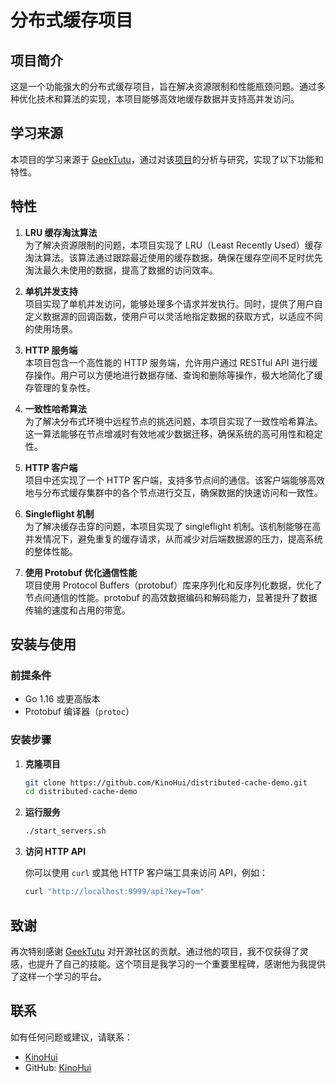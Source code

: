 # 分布式缓存项目

## 项目简介

这是一个功能强大的分布式缓存项目，旨在解决资源限制和性能瓶颈问题。通过多种优化技术和算法的实现，本项目能够高效地缓存数据并支持高并发访问。
## 学习来源

本项目的学习来源于 [GeekTutu](https://github.com/geektutu)，通过对该[项目](https://github.com/geektutu/7days-golang/tree/master/gee-cache)的分析与研究，实现了以下功能和特性。

## 特性

1. **LRU 缓存淘汰算法**  
   为了解决资源限制的问题，本项目实现了 LRU（Least Recently Used）缓存淘汰算法。该算法通过跟踪最近使用的缓存数据，确保在缓存空间不足时优先淘汰最久未使用的数据，提高了数据的访问效率。

2. **单机并发支持**  
   项目实现了单机并发访问，能够处理多个请求并发执行。同时，提供了用户自定义数据源的回调函数，使用户可以灵活地指定数据的获取方式，以适应不同的使用场景。

3. **HTTP 服务端**  
   本项目包含一个高性能的 HTTP 服务端，允许用户通过 RESTful API 进行缓存操作。用户可以方便地进行数据存储、查询和删除等操作，极大地简化了缓存管理的复杂性。

4. **一致性哈希算法**  
   为了解决分布式环境中远程节点的挑选问题，本项目实现了一致性哈希算法。这一算法能够在节点增减时有效地减少数据迁移，确保系统的高可用性和稳定性。

5. **HTTP 客户端**  
   项目中还实现了一个 HTTP 客户端，支持多节点间的通信。该客户端能够高效地与分布式缓存集群中的各个节点进行交互，确保数据的快速访问和一致性。

6. **Singleflight 机制**  
   为了解决缓存击穿的问题，本项目实现了 singleflight 机制。该机制能够在高并发情况下，避免重复的缓存请求，从而减少对后端数据源的压力，提高系统的整体性能。

7. **使用 Protobuf 优化通信性能**  
   项目使用 Protocol Buffers（protobuf）库来序列化和反序列化数据，优化了节点间通信的性能。protobuf 的高效数据编码和解码能力，显著提升了数据传输的速度和占用的带宽。

## 安装与使用

### 前提条件

- Go 1.16 或更高版本
- Protobuf 编译器（`protoc`）

### 安装步骤

1. **克隆项目**

   ```bash
   git clone https://github.com/KinoHui/distributed-cache-demo.git
   cd distributed-cache-demo
   ```

2. **运行服务**

   ```bash
   ./start_servers.sh
   ```

3. **访问 HTTP API**

   你可以使用 `curl` 或其他 HTTP 客户端工具来访问 API，例如：

   ```bash
   curl "http://localhost:9999/api?key=Tom" 
   ```

## 致谢

再次特别感谢 [GeekTutu](https://github.com/geektutu) 对开源社区的贡献。通过他的项目，我不仅获得了灵感，也提升了自己的技能。这个项目是我学习的一个重要里程碑，感谢他为我提供了这样一个学习的平台。


## 联系

如有任何问题或建议，请联系：

- [KinoHui](mailto:568000273@qq.com)
- GitHub: [KinoHui](https://github.com/KinoHui)


